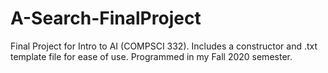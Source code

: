 # A-Search-FinalProject
Final Project for Intro to AI (COMPSCI 332). Includes a constructor and ​.txt​ template file for ease of use. Programmed in my Fall 2020 semester.

